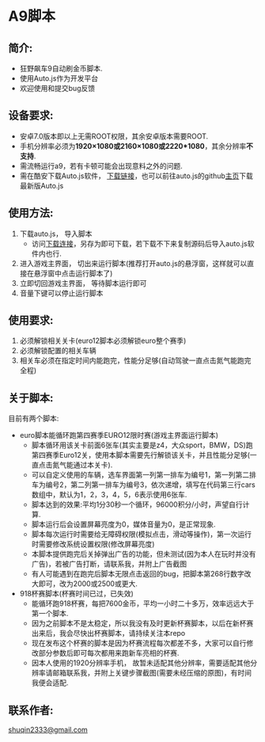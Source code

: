 # A9脚本
## 简介:
* 狂野飙车9自动刷金币脚本.
* 使用Auto.js作为开发平台
* 欢迎使用和提交bug反馈

## 设备要求:
* 安卓7.0版本即以上无需ROOT权限，其余安卓版本需要ROOT.
* 手机分辨率必须为**1920×1080或2160×1080或2220*1080**，其余分辨率**不支持**.
* 需流畅运行a9，若有卡顿可能会出现意料之外的问题.
* 需在酷安下载Auto.js软件， [下载链接](https://www.coolapk.com/apk/org.autojs.autojs)，也可以前往auto.js的github[主页](https://github.com/hyb1996/Auto.js)下载最新版Auto.js

## 使用方法:
1. 下载auto.js， 导入脚本
    * 访问[下载连接](https://raw.githubusercontent.com/zlsq/A9/master/euro12.js)，另存为即可下载，若下载不下来复制源码后导入auto.js软件内也行.
2. 进入游戏主界面， 切出来运行脚本(推荐打开auto.js的悬浮窗，这样就可以直接在悬浮窗中点击运行脚本了)
3. 立即切回游戏主界面， 等待脚本运行即可
4. 音量下键可以停止运行脚本

## 使用要求:
1. 必须解锁相关关卡(euro12脚本必须解锁euro整个赛季)
2. 必须解锁配置的相关车辆
3. 相关车必须在指定时间内能跑完，性能分足够(自动驾驶一直点击氮气能跑完全程)

## 关于脚本:
目前有两个脚本:
* euro脚本能循环跑第四赛季EURO12限时赛(游戏主界面运行脚本)
    * 脚本循环用该关卡前面6张车(其实主要是z4，大众sport，BMW，DS)跑第四赛季Euro12关，使用本脚本需要先行解锁该关卡，并且性能分足够(一直点击氮气能通过本关卡).
    * 可以自定义使用的车辆，选车界面第一列第一排车为编号1，第一列第二排车为编号2，第二列第一排车为编号3，依次递增，填写在代码第三行cars数组中，默认为1，2，3，4，5，6表示使用6张车.
    * 脚本达到的效果:平均1分30秒一个循环，96000积分/小时，声望自行计算.
    * 脚本运行后会设置屏幕亮度为0，媒体音量为0，是正常现象.
    * 脚本每次运行时需要给无障碍权限(模拟点击，滑动等操作)，第一次运行时需要修改系统设置权限(修改屏幕亮度)
    * 本脚本提供跑完后关掉弹出广告的功能，但未测试(因为本人在玩时并没有广告)，若被广告打断，请联系我，并附上广告截图
    * 有人可能遇到在跑完后脚本无限点击返回的bug，把脚本第268行数字改大即可，改为2000或2500或更大.
* 918杯赛脚本(杯赛时间已过，已失效)
    * 能循环跑918杯赛，每把7600金币，平均一小时二十多万，效率远远大于第一个脚本.
    * 因为之前脚本不是太稳定，所以我没有及时更新杯赛脚本，以后在新杯赛出来后，我会尽快出杯赛脚本，请持续关注本repo
    * 现在发布这个杯赛的脚本是因为杯赛流程每次都差不多，大家可以自行修改部分参数后即可每次都用来跑新车亮相的杯赛.
    * 因本人使用的1920分辨率手机， 故暂未适配其他分辨率，需要适配其他分辨率请邮箱联系我，并附上关键步骤截图(需要未经压缩的原图)，有时间我便会适配.

## 联系作者:
shuqin2333@gmail.com

